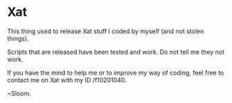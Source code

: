 # Xat

This thing used to release Xat stuff I coded by myself (and not stolen things).

Scripts that are released have been tested and work. Do not tell me they not work.

If you have the mind to help me or to improve my way of coding, feel free to contact me on Xat with my ID /f10201040.

~Sloom.
